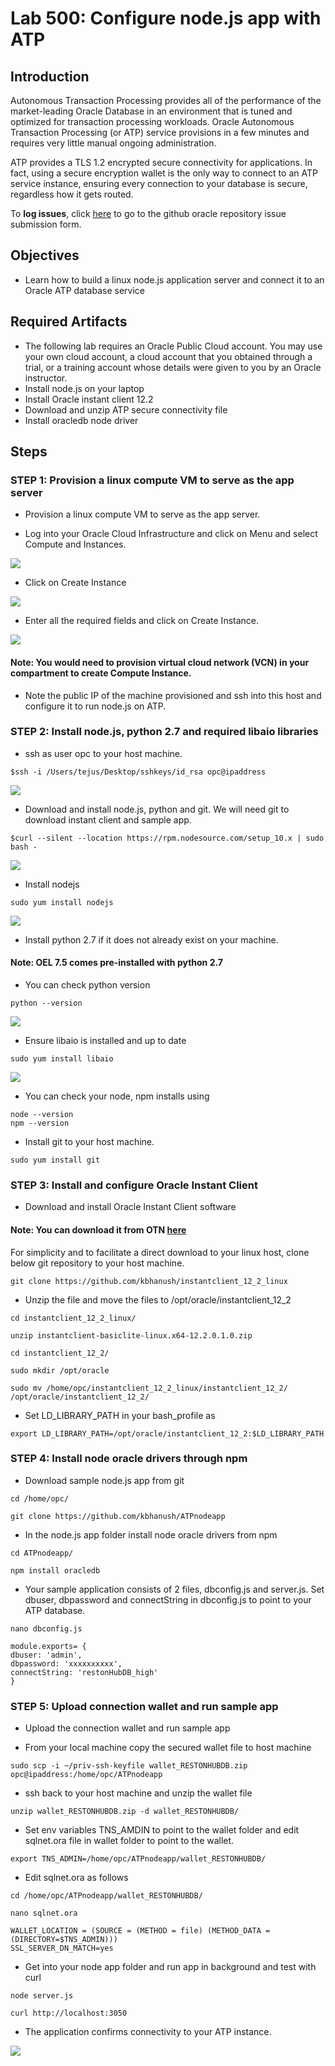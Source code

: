 # Lab 500: Configure node.js app with ATP

## Introduction

Autonomous Transaction Processing provides all of the performance of the market-leading Oracle Database in an environment that is tuned and optimized for transaction processing workloads. Oracle Autonomous Transaction Processing (or ATP) service provisions in a few minutes and requires very little manual ongoing administration.


ATP provides a TLS 1.2 encrypted secure connectivity for applications. In fact, using a secure encryption wallet is the only way to connect to an ATP service instance, ensuring every connection to your database is secure, regardless how it gets routed.

To **log issues**, click [here](https://github.com/cloudsolutionhubs/autonomous-transaction-processing/issues/new) to go to the github oracle repository issue submission form.

## Objectives

- Learn how to build a linux node.js application server and connect it to an Oracle ATP database service

## Required Artifacts

- The following lab requires an Oracle Public Cloud account. You may use your own cloud account, a cloud account that you obtained through a trial, or a training account whose details were given to you by an Oracle instructor.
- Install node.js on your laptop
- Install Oracle instant client 12.2
- Download and unzip ATP secure connectivity file
- Install oracledb node driver 

## Steps

### **STEP 1: Provision a linux compute VM to serve as the app server**

- Provision a linux compute VM to serve as the app server. 

- Log into your Oracle Cloud Infrastructure and click on Menu and select Compute and Instances.

![](./images/500/Picture500-1.png)

- Click on Create Instance

![](./images/500/Picture500-2.png)

- Enter all the required fields and click on Create Instance.

![](./images/500/Picture500-3.png)

#### Note: You would need to provision virtual cloud network (VCN) in your compartment to create Compute Instance.

- Note the public IP of the machine provisioned and ssh into this host and configure it to run node.js on ATP.

### **STEP 2: Install node.js, python 2.7 and required libaio libraries**

- ssh as user opc to your host machine.

```
$ssh -i /Users/tejus/Desktop/sshkeys/id_rsa opc@ipaddress
```

![](./images/500/Picture500-4.png)

- Download and install node.js, python and git. We will need git to download instant client and sample app.

```
$curl --silent --location https://rpm.nodesource.com/setup_10.x | sudo bash -
```

![](./images/500/Picture500-5.png)

- Install nodejs

```
sudo yum install nodejs
```

![](./images/500/Picture500-6.png)


- Install python 2.7 if it does not already exist on your machine.

#### Note: OEL 7.5 comes pre-installed with python 2.7

- You can check python version

```
python --version
```

![](./images/500/Picture500-7.png)

- Ensure libaio is installed and up to date

```
sudo yum install libaio
```

![](./images/500/Picture500-8.png)

- You can check your node, npm installs using
```
node --version
npm --version
```

- Install git to your host machine.

```
sudo yum install git
```


### **STEP 3: Install and configure Oracle Instant Client**

- Download and install Oracle Instant Client software

#### Note: You can download it from OTN [here](http://www.oracle.com/technetwork/database/database-technologies/instant-client/downloads/index.html)

For simplicity and to facilitate a direct download to your linux host, clone below git repository to your host machine.
```
git clone https://github.com/kbhanush/instantclient_12_2_linux
```

- Unzip the file and move the files to /opt/oracle/instantclient_12_2

```
cd instantclient_12_2_linux/

unzip instantclient-basiclite-linux.x64-12.2.0.1.0.zip

cd instantclient_12_2/

sudo mkdir /opt/oracle

sudo mv /home/opc/instantclient_12_2_linux/instantclient_12_2/ /opt/oracle/instantclient_12_2/
```

- Set LD_LIBRARY_PATH in your bash_profile as

```
export LD_LIBRARY_PATH=/opt/oracle/instantclient_12_2:$LD_LIBRARY_PATH
```


### **STEP 4: Install node oracle drivers through npm**

- Download sample node.js app from git

```
cd /home/opc/

git clone https://github.com/kbhanush/ATPnodeapp
```

- In the node.js app folder install node oracle drivers from npm

```
cd ATPnodeapp/

npm install oracledb
```

- Your sample application consists of 2 files, dbconfig.js and server.js. Set dbuser, dbpassword and connectString in dbconfig.js to point to your ATP database.

```
nano dbconfig.js

module.exports= {
dbuser: 'admin', 
dbpassword: 'xxxxxxxxxx', 
connectString: 'restonHubDB_high' 
}
```

### **STEP 5: Upload connection wallet and run sample app**

- Upload the connection wallet and run sample app

- From your local machine copy the secured wallet file to host machine

```
sudo scp -i ~/priv-ssh-keyfile wallet_RESTONHUBDB.zip opc@ipaddress:/home/opc/ATPnodeapp
```

- ssh back to your host machine and unzip the wallet file

```
unzip wallet_RESTONHUBDB.zip -d wallet_RESTONHUBDB/
```

- Set env variables TNS_AMDIN to point to the wallet folder and edit sqlnet.ora file in wallet folder to point to the wallet.

```
export TNS_ADMIN=/home/opc/ATPnodeapp/wallet_RESTONHUBDB/
```

- Edit sqlnet.ora as follows
```
cd /home/opc/ATPnodeapp/wallet_RESTONHUBDB/

nano sqlnet.ora

WALLET_LOCATION = (SOURCE = (METHOD = file) (METHOD_DATA = (DIRECTORY=$TNS_ADMIN)))
SSL_SERVER_DN_MATCH=yes
```

- Get into your node app folder and run app in background and test with curl

```
node server.js

curl http://localhost:3050
```
- The application confirms connectivity to your ATP instance.

![](./images/500/Picture500-10.png)
